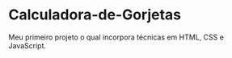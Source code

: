 # Calculadora-de-Gorjetas
 Meu primeiro projeto o qual incorpora técnicas em HTML, CSS e JavaScript.
